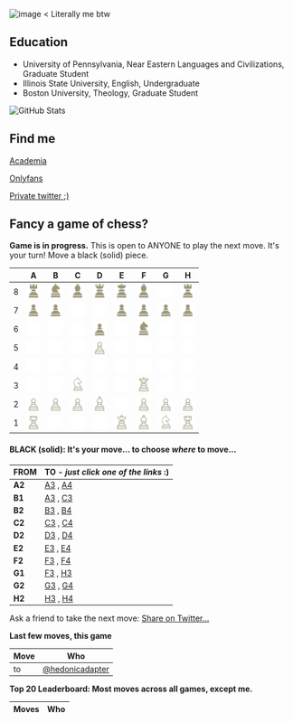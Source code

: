 ![image](https://github.com/user-attachments/assets/ff589df3-8a67-427d-b793-f9d5b4507c2c)
< Literally me btw

## Education
* University of Pennsylvania, Near Eastern Languages and Civilizations, Graduate Student
* Illinois State University, English, Undergraduate
* Boston University, Theology, Graduate Student

<p>
  <img src="https://github-readme-stats.vercel.app/api?username=hedonicadapter&amp;show_icons=true&theme=w" alt="GitHub Stats">
</p>

## Find me
[Academia](https://upenn.academia.edu/HoldenMarshall)

[Onlyfans](https://upenn.academia.edu/HoldenMarshall)

[Private twitter ;)](https://upenn.academia.edu/HoldenMarshall)

## Fancy a game of chess?
**Game is in progress.** This is open to ANYONE to play the next move. It's your turn! Move a black (solid) piece.  

|   | A | B | C | D | E | F | G | H |
| - | - | - | - | - | - | - | - | - |
| 8 | ![](https://raw.githubusercontent.com/hedonicadapter/chungus/master/chess_images/r.png) | ![](https://raw.githubusercontent.com/hedonicadapter/chungus/master/chess_images/n.png) | ![](https://raw.githubusercontent.com/hedonicadapter/chungus/master/chess_images/b.png) | ![](https://raw.githubusercontent.com/hedonicadapter/chungus/master/chess_images/q.png) | ![](https://raw.githubusercontent.com/hedonicadapter/chungus/master/chess_images/k.png) | ![](https://raw.githubusercontent.com/hedonicadapter/chungus/master/chess_images/b.png) | ![](https://raw.githubusercontent.com/hedonicadapter/chungus/master/chess_images/blank.png) | ![](https://raw.githubusercontent.com/hedonicadapter/chungus/master/chess_images/r.png) |
| 7 | ![](https://raw.githubusercontent.com/hedonicadapter/chungus/master/chess_images/p.png) | ![](https://raw.githubusercontent.com/hedonicadapter/chungus/master/chess_images/p.png) | ![](https://raw.githubusercontent.com/hedonicadapter/chungus/master/chess_images/blank.png) | ![](https://raw.githubusercontent.com/hedonicadapter/chungus/master/chess_images/blank.png) | ![](https://raw.githubusercontent.com/hedonicadapter/chungus/master/chess_images/p.png) | ![](https://raw.githubusercontent.com/hedonicadapter/chungus/master/chess_images/p.png) | ![](https://raw.githubusercontent.com/hedonicadapter/chungus/master/chess_images/p.png) | ![](https://raw.githubusercontent.com/hedonicadapter/chungus/master/chess_images/p.png) |
| 6 | ![](https://raw.githubusercontent.com/hedonicadapter/chungus/master/chess_images/blank.png) | ![](https://raw.githubusercontent.com/hedonicadapter/chungus/master/chess_images/blank.png) | ![](https://raw.githubusercontent.com/hedonicadapter/chungus/master/chess_images/blank.png) | ![](https://raw.githubusercontent.com/hedonicadapter/chungus/master/chess_images/p.png) | ![](https://raw.githubusercontent.com/hedonicadapter/chungus/master/chess_images/blank.png) | ![](https://raw.githubusercontent.com/hedonicadapter/chungus/master/chess_images/n.png) | ![](https://raw.githubusercontent.com/hedonicadapter/chungus/master/chess_images/blank.png) | ![](https://raw.githubusercontent.com/hedonicadapter/chungus/master/chess_images/blank.png) |
| 5 | ![](https://raw.githubusercontent.com/hedonicadapter/chungus/master/chess_images/blank.png) | ![](https://raw.githubusercontent.com/hedonicadapter/chungus/master/chess_images/blank.png) | ![](https://raw.githubusercontent.com/hedonicadapter/chungus/master/chess_images/blank.png) | ![](https://raw.githubusercontent.com/hedonicadapter/chungus/master/chess_images/P.png) | ![](https://raw.githubusercontent.com/hedonicadapter/chungus/master/chess_images/blank.png) | ![](https://raw.githubusercontent.com/hedonicadapter/chungus/master/chess_images/blank.png) | ![](https://raw.githubusercontent.com/hedonicadapter/chungus/master/chess_images/blank.png) | ![](https://raw.githubusercontent.com/hedonicadapter/chungus/master/chess_images/blank.png) |
| 4 | ![](https://raw.githubusercontent.com/hedonicadapter/chungus/master/chess_images/blank.png) | ![](https://raw.githubusercontent.com/hedonicadapter/chungus/master/chess_images/blank.png) | ![](https://raw.githubusercontent.com/hedonicadapter/chungus/master/chess_images/blank.png) | ![](https://raw.githubusercontent.com/hedonicadapter/chungus/master/chess_images/blank.png) | ![](https://raw.githubusercontent.com/hedonicadapter/chungus/master/chess_images/blank.png) | ![](https://raw.githubusercontent.com/hedonicadapter/chungus/master/chess_images/blank.png) | ![](https://raw.githubusercontent.com/hedonicadapter/chungus/master/chess_images/blank.png) | ![](https://raw.githubusercontent.com/hedonicadapter/chungus/master/chess_images/blank.png) |
| 3 | ![](https://raw.githubusercontent.com/hedonicadapter/chungus/master/chess_images/blank.png) | ![](https://raw.githubusercontent.com/hedonicadapter/chungus/master/chess_images/blank.png) | ![](https://raw.githubusercontent.com/hedonicadapter/chungus/master/chess_images/N.png) | ![](https://raw.githubusercontent.com/hedonicadapter/chungus/master/chess_images/blank.png) | ![](https://raw.githubusercontent.com/hedonicadapter/chungus/master/chess_images/blank.png) | ![](https://raw.githubusercontent.com/hedonicadapter/chungus/master/chess_images/Q.png) | ![](https://raw.githubusercontent.com/hedonicadapter/chungus/master/chess_images/blank.png) | ![](https://raw.githubusercontent.com/hedonicadapter/chungus/master/chess_images/blank.png) |
| 2 | ![](https://raw.githubusercontent.com/hedonicadapter/chungus/master/chess_images/P.png) | ![](https://raw.githubusercontent.com/hedonicadapter/chungus/master/chess_images/P.png) | ![](https://raw.githubusercontent.com/hedonicadapter/chungus/master/chess_images/P.png) | ![](https://raw.githubusercontent.com/hedonicadapter/chungus/master/chess_images/B.png) | ![](https://raw.githubusercontent.com/hedonicadapter/chungus/master/chess_images/blank.png) | ![](https://raw.githubusercontent.com/hedonicadapter/chungus/master/chess_images/P.png) | ![](https://raw.githubusercontent.com/hedonicadapter/chungus/master/chess_images/P.png) | ![](https://raw.githubusercontent.com/hedonicadapter/chungus/master/chess_images/P.png) |
| 1 | ![](https://raw.githubusercontent.com/hedonicadapter/chungus/master/chess_images/R.png) | ![](https://raw.githubusercontent.com/hedonicadapter/chungus/master/chess_images/blank.png) | ![](https://raw.githubusercontent.com/hedonicadapter/chungus/master/chess_images/blank.png) | ![](https://raw.githubusercontent.com/hedonicadapter/chungus/master/chess_images/blank.png) | ![](https://raw.githubusercontent.com/hedonicadapter/chungus/master/chess_images/K.png) | ![](https://raw.githubusercontent.com/hedonicadapter/chungus/master/chess_images/B.png) | ![](https://raw.githubusercontent.com/hedonicadapter/chungus/master/chess_images/N.png) | ![](https://raw.githubusercontent.com/hedonicadapter/chungus/master/chess_images/R.png) |

#### **BLACK (solid):** It's your move... to choose _where_ to move...

| FROM | TO - _just click one of the links_ :) |
| ---- | -- |
| **A2** | [A3](https://github.com/hedonicadapter/chungus/issues/new?title=chess%7Cmove%7Ca2a3%7C14&body=Just+push+%27Submit+new+issue%27.+You+don%27t+need+to+do+anything+else.) , [A4](https://github.com/hedonicadapter/chungus/issues/new?title=chess%7Cmove%7Ca2a4%7C14&body=Just+push+%27Submit+new+issue%27.+You+don%27t+need+to+do+anything+else.) |
| **B1** | [A3](https://github.com/hedonicadapter/chungus/issues/new?title=chess%7Cmove%7Cb1a3%7C14&body=Just+push+%27Submit+new+issue%27.+You+don%27t+need+to+do+anything+else.) , [C3](https://github.com/hedonicadapter/chungus/issues/new?title=chess%7Cmove%7Cb1c3%7C14&body=Just+push+%27Submit+new+issue%27.+You+don%27t+need+to+do+anything+else.) |
| **B2** | [B3](https://github.com/hedonicadapter/chungus/issues/new?title=chess%7Cmove%7Cb2b3%7C14&body=Just+push+%27Submit+new+issue%27.+You+don%27t+need+to+do+anything+else.) , [B4](https://github.com/hedonicadapter/chungus/issues/new?title=chess%7Cmove%7Cb2b4%7C14&body=Just+push+%27Submit+new+issue%27.+You+don%27t+need+to+do+anything+else.) |
| **C2** | [C3](https://github.com/hedonicadapter/chungus/issues/new?title=chess%7Cmove%7Cc2c3%7C14&body=Just+push+%27Submit+new+issue%27.+You+don%27t+need+to+do+anything+else.) , [C4](https://github.com/hedonicadapter/chungus/issues/new?title=chess%7Cmove%7Cc2c4%7C14&body=Just+push+%27Submit+new+issue%27.+You+don%27t+need+to+do+anything+else.) |
| **D2** | [D3](https://github.com/hedonicadapter/chungus/issues/new?title=chess%7Cmove%7Cd2d3%7C14&body=Just+push+%27Submit+new+issue%27.+You+don%27t+need+to+do+anything+else.) , [D4](https://github.com/hedonicadapter/chungus/issues/new?title=chess%7Cmove%7Cd2d4%7C14&body=Just+push+%27Submit+new+issue%27.+You+don%27t+need+to+do+anything+else.) |
| **E2** | [E3](https://github.com/hedonicadapter/chungus/issues/new?title=chess%7Cmove%7Ce2e3%7C14&body=Just+push+%27Submit+new+issue%27.+You+don%27t+need+to+do+anything+else.) , [E4](https://github.com/hedonicadapter/chungus/issues/new?title=chess%7Cmove%7Ce2e4%7C14&body=Just+push+%27Submit+new+issue%27.+You+don%27t+need+to+do+anything+else.) |
| **F2** | [F3](https://github.com/hedonicadapter/chungus/issues/new?title=chess%7Cmove%7Cf2f3%7C14&body=Just+push+%27Submit+new+issue%27.+You+don%27t+need+to+do+anything+else.) , [F4](https://github.com/hedonicadapter/chungus/issues/new?title=chess%7Cmove%7Cf2f4%7C14&body=Just+push+%27Submit+new+issue%27.+You+don%27t+need+to+do+anything+else.) |
| **G1** | [F3](https://github.com/hedonicadapter/chungus/issues/new?title=chess%7Cmove%7Cg1f3%7C14&body=Just+push+%27Submit+new+issue%27.+You+don%27t+need+to+do+anything+else.) , [H3](https://github.com/hedonicadapter/chungus/issues/new?title=chess%7Cmove%7Cg1h3%7C14&body=Just+push+%27Submit+new+issue%27.+You+don%27t+need+to+do+anything+else.) |
| **G2** | [G3](https://github.com/hedonicadapter/chungus/issues/new?title=chess%7Cmove%7Cg2g3%7C14&body=Just+push+%27Submit+new+issue%27.+You+don%27t+need+to+do+anything+else.) , [G4](https://github.com/hedonicadapter/chungus/issues/new?title=chess%7Cmove%7Cg2g4%7C14&body=Just+push+%27Submit+new+issue%27.+You+don%27t+need+to+do+anything+else.) |
| **H2** | [H3](https://github.com/hedonicadapter/chungus/issues/new?title=chess%7Cmove%7Ch2h3%7C14&body=Just+push+%27Submit+new+issue%27.+You+don%27t+need+to+do+anything+else.) , [H4](https://github.com/hedonicadapter/chungus/issues/new?title=chess%7Cmove%7Ch2h4%7C14&body=Just+push+%27Submit+new+issue%27.+You+don%27t+need+to+do+anything+else.) |

Ask a friend to take the next move: [Share on Twitter...](https://twitter.com/share?text=I'm+playing+chess+on+a+GitHub+Profile+Readme!+Can+you+please+take+the+next+move+at+https://github.com/hmarsh97)

**Last few moves, this game**

| Move  | Who |
| ----- | --- |
|  to  | [@hedonicadapter](https://github.com/hedonicadapter) |

**Top 20 Leaderboard: Most moves across all games, except me.**

| Moves | Who |
| ----- | --- |
